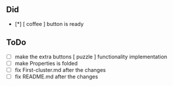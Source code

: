 ## Did

-   [*] [ coffee ] button is ready

## ToDo

-   [ ] make the extra buttons [ puzzle ] functionality implementation
-   [ ] make Properties is folded
-   [ ] fix First-cluster.md after the changes
-   [ ] fix README.md after the changes
